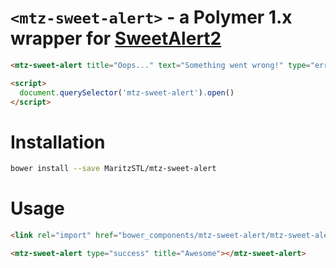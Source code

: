 # `<mtz-sweet-alert>` - a Polymer 1.x wrapper for [SweetAlert2](https://github.com/sweetalert2/sweetalert2)

<!--
```
<custom-element-demo height="450">
  <template>
    <link rel="import" href="sweet-alert.html">
    <next-code-block></next-code-block>
  </template>
</custom-element-demo>
```
-->
```html
<mtz-sweet-alert title="Oops..." text="Something went wrong!" type="error"></mtz-sweet-alert>

<script>
  document.querySelector('mtz-sweet-alert').open()
</script>
```

# Installation

```bash
bower install --save MaritzSTL/mtz-sweet-alert
```

# Usage

```html
<link rel="import" href="bower_components/mtz-sweet-alert/mtz-sweet-alert.html">

<mtz-sweet-alert type="success" title="Awesome"></mtz-sweet-alert>
